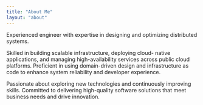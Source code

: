 ```yaml
---
title: "About Me"
layout: "about"
---
```


Experienced engineer with expertise in designing and optimizing distributed systems.

Skilled in building scalable infrastructure, deploying cloud- native applications, and managing high-availability services across public cloud platforms. Proficient in using domain-driven design and infrastructure as code to enhance system reliability and developer experience.

Passionate about exploring new technologies and continuously improving skills. Committed to delivering high-quality software solutions that meet business needs and drive innovation.
